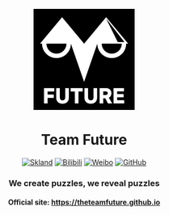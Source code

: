 <p align="center"><img src="https://github.com/Future-Puzzle/.github/blob/main/profile/future-1.png" width="200" height="200"></p>

<h1 align="center">Team Future</h1>

<div align="center"> 
  <a href="https://www.skland.com/"><img src="https://img.shields.io/badge/Skland-FUTURE%E6%94%BB%E5%9D%9A%E7%BB%84-gray?labelColor=90C208&style=for-the-badge&link=https://www.skland.com/" alt="Skland" /></a>
  <a href="https://space.bilibili.com/1795756019"><img src="https://img.shields.io/badge/Bilibili-FUTURE%E6%94%BB%E5%9D%9A%E7%BB%84-gray?labelColor=00AEEC&style=for-the-badge&link=https://space.bilibili.com/1795756019" alt="Bilibili" /></a>
  <a href="https://weibo.com/u/7917542342"><img src="https://img.shields.io/badge/Weibo-FUTURE%E6%94%BB%E5%9D%9A%E7%BB%84-gray?labelColor=FF8200&style=for-the-badge&link=https://weibo.com/u/7917542342" alt="Weibo" /></a>
  <a href="https://github.com/theTeamFuture"><img src="https://img.shields.io/badge/GitHub-theTeamFuture-gray?labelColor=33373E&style=for-the-badge" alt="GitHub" /></a>
</div>

<h3 align="center">We create puzzles, we reveal puzzles</h3>

<h4 align="center">Official site: <a href="https://theteamfuture.github.io">https://theteamfuture.github.io</a></h4>
